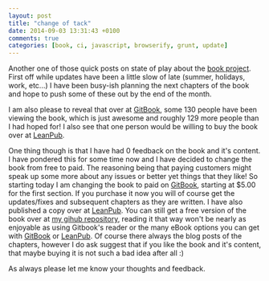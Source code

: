 ```yaml
---
layout: post
title: "change of tack"
date: 2014-09-03 13:31:43 +0100
comments: true
categories: [book, ci, javascript, browserify, grunt, update]
---
```


Another one of those quick posts on state of play about the [book project](https://www.gitbook.io/book/gregstewart/modern-web-app-development).
First off while updates have been a little slow of late (summer, holidays, work, etc...) I have been busy-ish planning the
next chapters of the book and hope to push some of these out by the end of the month.

I am also please to reveal that over at [GitBook](https://www.gitbook.io/book/gregstewart/modern-web-app-development), some
130 people have been viewing the book, which is just awesome and roughly 129 more people than I had hoped for! I also see that one person
would be willing to buy the book over at [LeanPub](https://leanpub.com/building-a-web-app-guided-by-tests/).

One thing though is that I have had 0 feedback on the book and it's content. I have pondered this
for some time now and I have decided to change the book from free to paid. The reasoning being that paying customers might
speak up some more about any issues or better yet things that they like! So starting today I am changing the book to paid on
[GitBook](https://www.gitbook.io/book/gregstewart/modern-web-app-development), starting at $5.00 for the first section.
If you purchase it now you will of course get the updates/fixes and subsequent chapters as they are written. I have also
published a copy over at [LeanPub](https://leanpub.com/building-a-web-app-guided-by-tests/). You can still
get a free version of the book over at [my gihub repository](https://github.com/gregstewart/book), reading it that way won't be
nearly as enjoyable as using Gitbook's reader or the many eBook options you can get with [GitBook](https://www.gitbook.io/)
 or [LeanPub](https://leanpub.com/). Of course there always the blog posts of the chapters, however I do ask suggest that
 if you like the book and it's content, that maybe buying it is not such a bad idea after all :)

 As always please let me know your thoughts and feedback.

